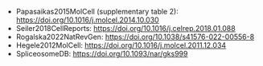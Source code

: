 - Papasaikas2015MolCell (supplementary table 2): https://doi.org/10.1016/j.molcel.2014.10.030
- Seiler2018CellReports: https://doi.org/10.1016/j.celrep.2018.01.088
- Rogalska2022NatRevGen: https://doi.org/10.1038/s41576-022-00556-8
- Hegele2012MolCell: https://doi.org/10.1016/j.molcel.2011.12.034
- SpliceosomeDB: https://doi.org/10.1093/nar/gks999 
